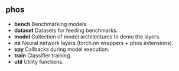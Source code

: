 ## phos

* **bench** Benchmarking models.
* **dataset** Datasets for feeding benchmarks.
* **model** Collection of model architectures to demo the layers.
* **nx** Neural network layers (torch.nn wrappers + phos extensions).
* **spy** Callbacks during model execution.
* **train** Classifier training.
* **util** Utility functions.
